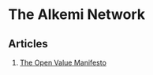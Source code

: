 # The Alkemi Network

## Articles

 1. [The Open Value Manifesto](https://github.com/project-alkemi/the-alkemi-network/blob/master/The%20Open%20Value%20Manifesto.md)
